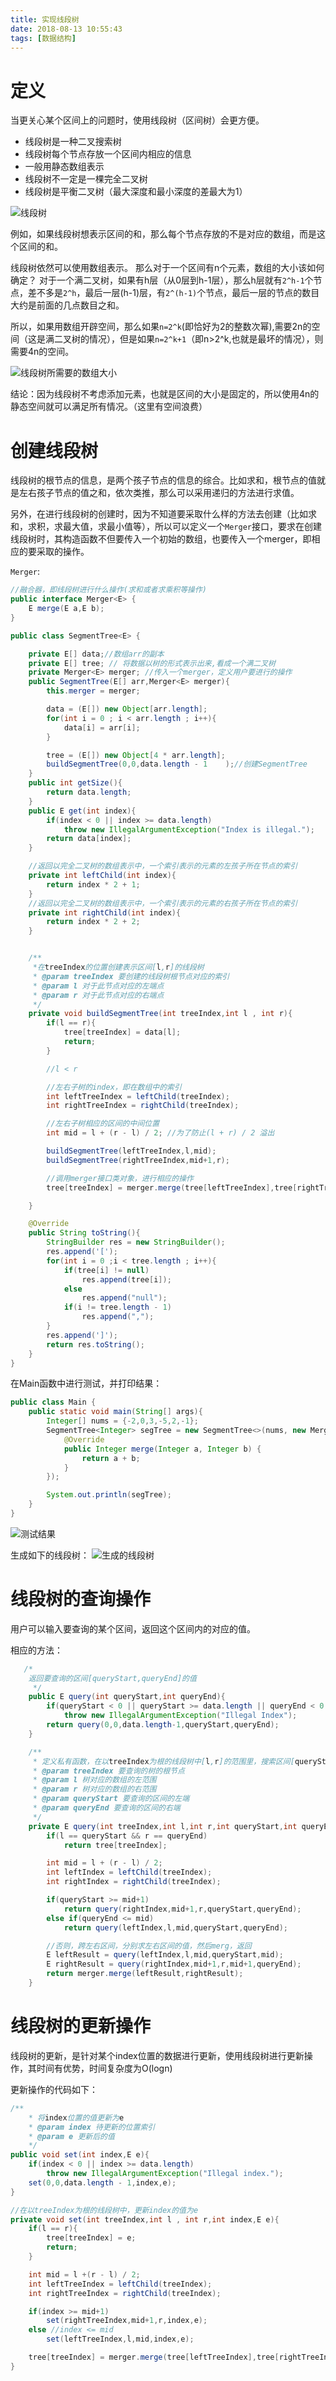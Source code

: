 ```yaml
---
title: 实现线段树
date: 2018-08-13 10:55:43
tags: [数据结构]
---
```


# 定义

当更关心某个区间上的问题时，使用线段树（区间树）会更方便。

* 线段树是一种二叉搜索树
* 线段树每个节点存放一个区间内相应的信息
* 一般用静态数组表示
* 线段树不一定是一棵完全二叉树
* 线段树是平衡二叉树（最大深度和最小深度的差最大为1）

![线段树](https://raw.githubusercontent.com/homxuwang/homxuwang.github.io/jekyll/images/实现线段树/1.png)

例如，如果线段树想表示区间的和，那么每个节点存放的不是对应的数组，而是这个区间的和。

线段树依然可以使用数组表示。
那么对于一个区间有n个元素，数组的大小该如何确定？
对于一个满二叉树，如果有h层（从0层到h-1层），那么h层就有`2^h-1`个节点，差不多是`2^h`，最后一层(h-1)层，有`2^(h-1)`个节点，最后一层的节点的数目大约是前面的几点数目之和。

所以，如果用数组开辟空间，那么如果`n=2^k`(即恰好为2的整数次幂),需要2n的空间（这是满二叉树的情况），但是如果`n=2^k+1`（即n>2^k,也就是最坏的情况），则需要4n的空间。

![线段树所需要的数组大小](https://raw.githubusercontent.com/homxuwang/homxuwang.github.io/jekyll/images/实现线段树/2.png)

结论：因为线段树不考虑添加元素，也就是区间的大小是固定的，所以使用4n的静态空间就可以满足所有情况。（这里有空间浪费）

# 创建线段树

线段树的根节点的信息，是两个孩子节点的信息的综合。比如求和，根节点的值就是左右孩子节点的值之和，依次类推，那么可以采用递归的方法进行求值。

另外，在进行线段树的创建时，因为不知道要采取什么样的方法去创建（比如求和，求积，求最大值，求最小值等），所以可以定义一个`Merger`接口，要求在创建线段树时，其构造函数不但要传入一个初始的数组，也要传入一个merger，即相应的要采取的操作。

`Merger`:

```java
//融合器，即线段树进行什么操作(求和或者求乘积等操作)
public interface Merger<E> {
    E merge(E a,E b);
}

```

```java
public class SegmentTree<E> {

    private E[] data;//数组arr的副本
    private E[] tree; // 将数据以树的形式表示出来,看成一个满二叉树
    private Merger<E> merger; //传入一个merger，定义用户要进行的操作
    public SegmentTree(E[] arr,Merger<E> merger){
        this.merger = merger;

        data = (E[]) new Object[arr.length];
        for(int i = 0 ; i < arr.length ; i++){
            data[i] = arr[i];
        }

        tree = (E[]) new Object[4 * arr.length];
        buildSegmentTree(0,0,data.length - 1    );//创建SegmentTree
    }
    public int getSize(){
        return data.length;
    }
    public E get(int index){
        if(index < 0 || index >= data.length)
            throw new IllegalArgumentException("Index is illegal.");
        return data[index];
    }

    //返回以完全二叉树的数组表示中，一个索引表示的元素的左孩子所在节点的索引
    private int leftChild(int index){
        return index * 2 + 1;
    }
    //返回以完全二叉树的数组表示中，一个索引表示的元素的右孩子所在节点的索引
    private int rightChild(int index){
        return index * 2 + 2;
    }


    /**
     *在treeIndex的位置创建表示区间[l,r]的线段树
     * @param treeIndex 要创建的线段树根节点对应的索引
     * @param l 对于此节点对应的左端点
     * @param r 对于此节点对应的右端点
     */
    private void buildSegmentTree(int treeIndex,int l , int r){
        if(l == r){
            tree[treeIndex] = data[l];
            return;
        }

        //l < r

        //左右子树的index，即在数组中的索引
        int leftTreeIndex = leftChild(treeIndex);
        int rightTreeIndex = rightChild(treeIndex);

        //左右子树相应的区间的中间位置
        int mid = l + (r - l) / 2; //为了防止(l + r) / 2 溢出

        buildSegmentTree(leftTreeIndex,l,mid);
        buildSegmentTree(rightTreeIndex,mid+1,r);

        //调用merger接口类对象，进行相应的操作
        tree[treeIndex] = merger.merge(tree[leftTreeIndex],tree[rightTreeIndex]);

    }

    @Override
    public String toString(){
        StringBuilder res = new StringBuilder();
        res.append('[');
        for(int i = 0 ;i < tree.length ; i++){
            if(tree[i] != null)
                res.append(tree[i]);
            else
                res.append("null");
            if(i != tree.length - 1)
                res.append(",");
        }
        res.append(']');
        return res.toString();
    }
}
```
在Main函数中进行测试，并打印结果：
```java
public class Main {
    public static void main(String[] args){
        Integer[] nums = {-2,0,3,-5,2,-1};
        SegmentTree<Integer> segTree = new SegmentTree<>(nums, new Merger<Integer>() {
            @Override
            public Integer merge(Integer a, Integer b) {
                return a + b;
            }
        });

        System.out.println(segTree);
    }
}
```
![测试结果](https://raw.githubusercontent.com/homxuwang/homxuwang.github.io/jekyll/images/实现线段树/3.png)

生成如下的线段树：
![生成的线段树](https://raw.githubusercontent.com/homxuwang/homxuwang.github.io/jekyll/images/实现线段树/4.png)

# 线段树的查询操作

用户可以输入要查询的某个区间，返回这个区间内的对应的值。

相应的方法：
```java
   /*
    返回要查询的区间[queryStart,queryEnd]的值
     */
    public E query(int queryStart,int queryEnd){
        if(queryStart < 0 || queryStart >= data.length || queryEnd < 0 || queryEnd >= data.length || queryStart > queryEnd)
            throw new IllegalArgumentException("Illegal Index");
        return query(0,0,data.length-1,queryStart,queryEnd);
    }

    /**
     * 定义私有函数，在以treeIndex为根的线段树中[l,r]的范围里，搜索区间[queryStart,queryEnd]的值
     * @param treeIndex 要查询的树的根节点
     * @param l 树对应的数组的左范围
     * @param r 树对应的数组的右范围
     * @param queryStart 要查询的区间的左端
     * @param queryEnd 要查询的区间的右端
     */
    private E query(int treeIndex,int l,int r,int queryStart,int queryEnd){
        if(l == queryStart && r == queryEnd)
            return tree[treeIndex];

        int mid = l + (r - l) / 2;
        int leftIndex = leftChild(treeIndex);
        int rightIndex = rightChild(treeIndex);

        if(queryStart >= mid+1)
            return query(rightIndex,mid+1,r,queryStart,queryEnd);
        else if(queryEnd <= mid)
            return query(leftIndex,l,mid,queryStart,queryEnd);

        //否则，跨左右区间，分别求左右区间的值，然后merg，返回
        E leftResult = query(leftIndex,l,mid,queryStart,mid);
        E rightResult = query(rightIndex,mid+1,r,mid+1,queryEnd);
        return merger.merge(leftResult,rightResult);
    }
```

# 线段树的更新操作

线段树的更新，是针对某个index位置的数据进行更新，使用线段树进行更新操作，其时间有优势，时间复杂度为O(logn)

更新操作的代码如下：
```java
/**
    * 将index位置的值更新为e
    * @param index 待更新的位置索引
    * @param e 更新后的值
    */
public void set(int index,E e){
    if(index < 0 || index >= data.length)
        throw new IllegalArgumentException("Illegal index.");
    set(0,0,data.length - 1,index,e);
}

//在以treeIndex为根的线段树中，更新index的值为e
private void set(int treeIndex,int l , int r,int index,E e){
    if(l == r){
        tree[treeIndex] = e;
        return;
    }

    int mid = l +(r - l) / 2;
    int leftTreeIndex = leftChild(treeIndex);
    int rightTreeIndex = rightChild(treeIndex);

    if(index >= mid+1)
        set(rightTreeIndex,mid+1,r,index,e);
    else //index <= mid
        set(leftTreeIndex,l,mid,index,e);

    tree[treeIndex] = merger.merge(tree[leftTreeIndex],tree[rightTreeIndex]);
}
```